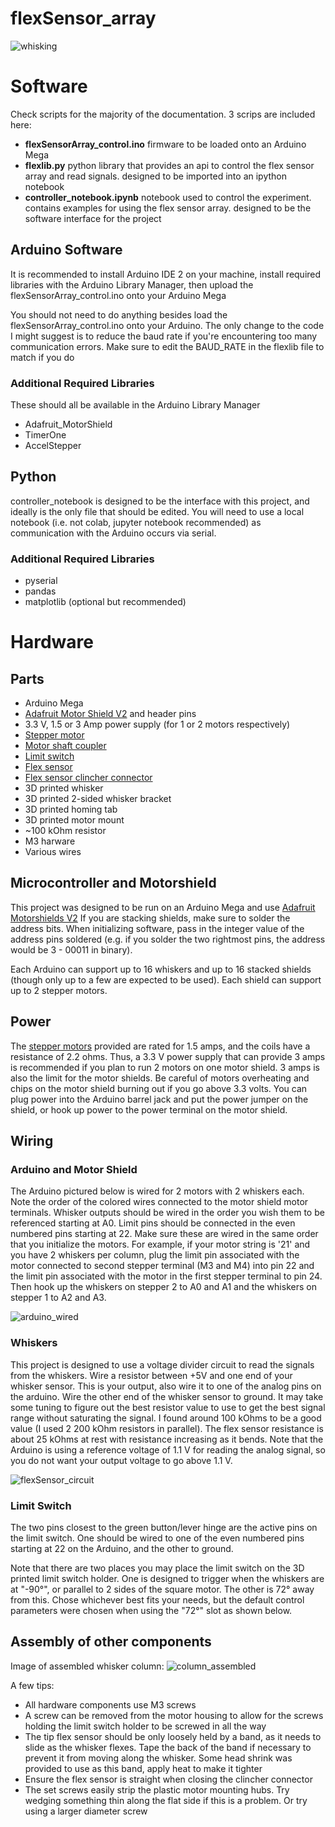 # flexSensor_array
![whisking](media/whisking.gif)
# Software
Check scripts for the majority of the documentation. 3 scrips are included here:
- **flexSensorArray_control.ino** firmware to be loaded onto an Arduino Mega
- **flexlib.py**  python library that provides an api to control the flex sensor array and read signals. 
designed to be imported into an ipython notebook
- **controller_notebook.ipynb** notebook used to control the experiment. contains examples for using the flex
sensor array. designed to be the software interface for the project
## Arduino Software
It is recommended to install Arduino IDE 2 on your machine, install required 
libraries with the Arduino Library Manager, then upload the flexSensorArray_control.ino 
onto your Arduino Mega  

You should not need to do anything besides load the flexSensorArray_control.ino 
onto your Arduino. The only change to the code I might suggest is to 
reduce the baud rate if you're encountering too many communication errors. Make sure to edit the BAUD_RATE 
in the flexlib file to match if you do  

### Additional Required Libraries
These should all be available in the Arduino Library Manager
- Adafruit_MotorShield
- TimerOne
- AccelStepper
## Python
controller_notebook is designed to be the interface with this project, and 
ideally is the only file that should be edited. You will need to use a local notebook
(i.e. not colab, jupyter notebook recommended) as communication with the Arduino 
occurs via serial.
### Additional Required Libraries
- pyserial
- pandas
- matplotlib (optional but recommended)

# Hardware
## Parts
- Arduino Mega
- [Adafruit Motor Shield V2](https://learn.adafruit.com/adafruit-motor-shield-v2-for-arduino/overview)  and header pins
- 3.3 V, 1.5 or 3 Amp power supply (for 1 or 2 motors respectively)
- [Stepper motor](https://www.moonsindustries.com/p/nema-17-standard-hybrid-stepper-motors/ms17hd6p4150-000004611110008904)
- [Motor shaft coupler](https://www.amazon.com/QCQIANG-Coupling-Coupler-Flanged-Handmade/dp/B09TQM6F17?th=1)
- [Limit switch](https://www.digikey.com/en/products/detail/omron-electronics-inc-emc-div/D2FS-FL-N/4753388)
- [Flex sensor](https://www.adafruit.com/product/1070)
- [Flex sensor clincher connector](https://www.sparkfun.com/products/14195)
- 3D printed whisker
- 3D printed 2-sided whisker bracket
- 3D printed homing tab
- 3D printed motor mount
- ~100 kOhm resistor
- M3 harware
- Various wires
## Microcontroller and Motorshield
This project was designed to be run on an Arduino Mega and use
[Adafruit Motorshields V2](https://learn.adafruit.com/adafruit-motor-shield-v2-for-arduino/overview) 
If you are stacking shields, make sure to solder the address bits. When initializing software, pass in 
the integer value of the address pins soldered (e.g. if you solder the two rightmost pins, 
the address would be 3 - 00011 in binary).

Each Arduino can support up to 16 whiskers and up to 16 stacked shields (though only up to a few are 
expected to be used). Each shield can support up to 2 stepper motors. 




## Power
The [stepper motors](https://www.moonsindustries.com/p/nema-17-standard-hybrid-stepper-motors/ms17hd6p4150-000004611110008904)
provided are rated for 1.5 amps, and the coils have a resistance of 2.2 ohms. Thus, a 3.3 V power supply 
that can provide 3 amps is recommended if you plan to run 2 motors on one motor shield.
3 amps is also the limit for the motor shields. Be careful of motors overheating and chips on the 
motor shield burning out if you go above 3.3 volts. You can plug power into the Arduino barrel jack 
and put the power jumper on the shield, or hook up power to the power terminal on the motor shield.  

## Wiring
### Arduino and Motor Shield
The Arduino pictured below is wired for 2 motors with 2 whiskers each. Note the order of the colored wires 
connected to the motor shield motor terminals. Whisker outputs should be wired in the order you wish 
them to be referenced starting at A0. Limit pins should be connected in the even numbered pins starting 
at 22. Make sure these are wired in the same order that you initialize the motors. For example, if your 
motor string is '21' and you have 2 whiskers per column, plug the limit pin associated with the
motor connected to second stepper terminal
(M3 and M4) into pin 22 and the limit pin associated with the motor in the first stepper terminal 
to pin 24. Then hook up the whiskers on stepper 2 to A0 and A1 and the whiskers on stepper 1 
to A2 and A3.

![arduino_wired](media/arduino_wired.jpg)

### Whiskers
This project is designed to use a voltage divider circuit to read the signals from the whiskers. 
Wire a resistor between +5V and one end of your whisker sensor. This is your output, also wire it to 
one of the analog pins on the arduino. Wire the other end of the whisker sensor to ground. It may take 
some tuning to figure out the best resistor value to use to get the best signal range without saturating 
the signal. I found around 100 kOhms to be a good value (I used 2 200 kOhm resistors in parallel). 
The flex sensor resistance is about 25 kOhms at rest with resistance increasing as it bends. Note 
that the Arduino is using a reference voltage of 1.1 V for reading the analog signal, so you do not 
want your output voltage to go above 1.1 V.

![flexSensor_circuit](media/flexSensor_circuit.png)

### Limit Switch
The two pins closest to the green button/lever hinge are the active pins on the limit switch. One should 
be wired to one of the even numbered pins starting at 22 on the Arduino, and the other to ground.  

Note that there are two places you may place the limit switch on the 3D printed limit switch holder. One 
is designed to trigger when the whiskers are at "-90°", or parallel to 2 sides of the square motor. The 
other is 72° away from this. Chose whichever best fits your needs, but the default control parameters were 
chosen when using the "72°" slot as shown below.

## Assembly of other components
Image of assembled whisker column:
![column_assembled](media/column_assembled.jpg)

A few tips:
- All hardware components use M3 screws
- A screw can be removed from the motor housing to allow for the screws holding the limit switch 
holder to be screwed in all the way
- The tip flex sensor should be only loosely held by a band, as it needs to slide as the whisker flexes. 
Tape the back of the band if necessary to prevent it from moving along the whisker. Some head shrink was provided to use as 
this band, apply heat to make it tighter
- Ensure the flex sensor is straight when closing the clincher connector
- The set screws easily strip the plastic motor mounting hubs. Try wedging something thin along the 
flat side if this is a problem. Or try using a larger diameter screw



